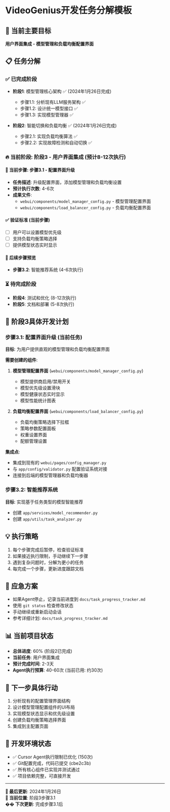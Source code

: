 # VideoGenius开发任务分解模板

## 🎯 当前主要目标
**用户界面集成 - 模型管理和负载均衡配置界面**

## 📋 任务分解

### ✅ 已完成阶段
- **阶段1**: 模型管理核心架构 ✅ (2024年1月26日完成)
  - 步骤1.1: 分析现有LLM服务架构 ✅
  - 步骤1.2: 设计统一模型接口 ✅  
  - 步骤1.3: 实现模型管理器 ✅

- **阶段2**: 智能切换和负载均衡 ✅ (2024年1月26日完成)
  - 步骤2.1: 实现负载均衡算法 ✅
  - 步骤2.2: 实现故障检测和自动切换 ✅

### 🔥 当前阶段: 阶段3 - 用户界面集成 (预计8-12次执行)

#### 📍 当前步骤: 步骤3.1 - 配置界面升级
- **任务描述**: 升级配置界面，添加模型管理和负载均衡设置
- **预计执行次数**: 4-6次
- **成果文件**: 
  - `webui/components/model_manager_config.py` - 模型管理配置界面
  - `webui/components/load_balancer_config.py` - 负载均衡配置界面

#### ✅ 验证标准 (当前步骤)
- [ ] 用户可以设置模型优先级
- [ ] 支持负载均衡策略选择
- [ ] 提供模型状态实时显示

#### 🔄 后续步骤预览
- **步骤3.2**: 智能推荐系统 (4-6次执行)

### ⏳ 待完成阶段
- **阶段4**: 测试和优化 (8-12次执行)
- **阶段5**: 文档和部署 (5-8次执行)

## 🎯 阶段3具体开发计划

### 步骤3.1: 配置界面升级 (当前任务)
**目标**: 为用户提供直观的模型管理和负载均衡配置界面

**需要创建的组件**:
1. **模型管理配置界面** (`webui/components/model_manager_config.py`)
   - 模型提供商启用/禁用开关
   - 模型优先级设置滑块
   - 模型健康状态实时显示
   - 模型性能统计图表

2. **负载均衡配置界面** (`webui/components/load_balancer_config.py`)
   - 负载均衡策略选择下拉框
   - 策略参数配置面板
   - 权重设置界面
   - 配额管理设置

**集成点**:
- 集成到现有的 `webui/pages/config_manager.py`
- 与 `app/config/validator.py` 配置验证系统对接
- 连接到后端的模型管理器和负载均衡器

### 步骤3.2: 智能推荐系统
**目标**: 实现基于任务类型的模型智能推荐
- 创建 `app/services/model_recommender.py`
- 创建 `app/utils/task_analyzer.py`

## 💡 执行策略
1. 每个步骤完成后暂停，检查验证标准
2. 如果接近执行限制，手动继续下一步骤
3. 遇到复杂问题时，分解为更小的任务
4. 每完成一个步骤，更新进度跟踪文档

## 🚨 应急方案
- 如果Agent停止，记录当前进度到 `docs/task_progress_tracker.md`
- 使用 `git status` 检查修改状态
- 手动继续或重新启动会话
- 参考详细计划: `docs/task_progress_tracker.md`

## 📊 当前项目状态
- **总体进度**: 60% (阶段2已完成)
- **当前任务**: 用户界面集成
- **预计完成时间**: 2-3天
- **Agent执行预算**: 40-60次 (当前已用: 约30次)

## 🎯 下一步具体行动
1. 分析现有的配置管理界面结构
2. 设计模型管理配置组件的UI布局
3. 实现模型状态显示和优先级设置
4. 创建负载均衡策略选择界面
5. 集成到主配置页面

## 🔧 开发环境状态
- ✅ Cursor Agent执行限制已优化 (150次)
- ✅ Git配置完成，代码已提交 (cbe2c3b)
- ✅ 所有核心组件已实现并测试通过
- ✅ 项目依赖完整，可直接开发

---
**📅 最后更新**: 2024年1月26日  
**📍 当前位置**: 阶段3步骤3.1  
**�� 下次更新**: 完成步骤3.1后 